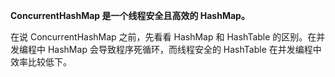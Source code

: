 **ConcurrentHashMap 是一个线程安全且高效的 HashMap。**



在说 ConcurrentHashMap 之前，先看看 HashMap 和 HashTable 的区别。在并发编程中 HashMap 会导致程序死循环，而线程安全的 HashTable 在并发编程中效率比较低下。


